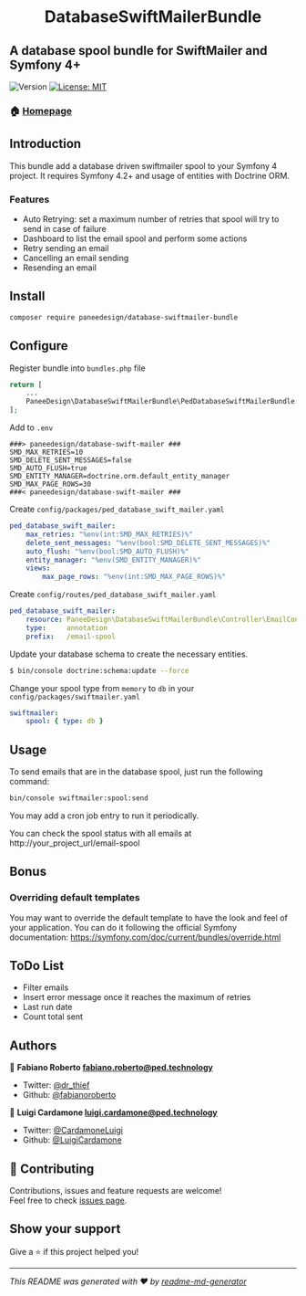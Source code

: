 <h1 align="center">DatabaseSwiftMailerBundle</h1>
<h2>A database spool bundle for SwiftMailer and Symfony 4+</h2>
<p>
  <img alt="Version" src="https://img.shields.io/badge/version-3.0.0-blue.svg?cacheSeconds=2592000" />
  <a href="#" target="_blank">
    <img alt="License: MIT" src="https://img.shields.io/badge/License-MIT-yellow.svg" />
  </a>
</p>

### 🏠 [Homepage](https://github.com/paneedesign/DatabaseSwiftMailerBundle)

## Introduction

This bundle add a database driven swiftmailer spool to your Symfony 4 project. It requires Symfony 4.2+ and usage of entities with Doctrine ORM.

### Features

- Auto Retrying: set a maximum number of retries that spool will try to send in case of failure
- Dashboard to list the email spool and perform some actions
- Retry sending an email
- Cancelling an email sending 
- Resending an email

## Install

```sh
composer require paneedesign/database-swiftmailer-bundle
```

## Configure

Register bundle into `bundles.php` file

```php
return [
    ...
    PaneeDesign\DatabaseSwiftMailerBundle\PedDatabaseSwiftMailerBundle::class => ['all' => true],
];
```

Add to `.env`

```dotenv
###> paneedesign/database-swift-mailer ###
SMD_MAX_RETRIES=10
SMD_DELETE_SENT_MESSAGES=false
SMD_AUTO_FLUSH=true
SMD_ENTITY_MANAGER=doctrine.orm.default_entity_manager
SMD_MAX_PAGE_ROWS=30
###< paneedesign/database-swift-mailer ###
```

Create `config/packages/ped_database_swift_mailer.yaml`

```yaml
ped_database_swift_mailer:
    max_retries: "%env(int:SMD_MAX_RETRIES)%"
    delete_sent_messages: "%env(bool:SMD_DELETE_SENT_MESSAGES)%"
    auto_flush: "%env(bool:SMD_AUTO_FLUSH)%"
    entity_manager: "%env(SMD_ENTITY_MANAGER)%"
    views:
        max_page_rows: "%env(int:SMD_MAX_PAGE_ROWS)%"
```

Create `config/routes/ped_database_swift_mailer.yaml`

```yaml
ped_database_swift_mailer:
    resource: PaneeDesign\DatabaseSwiftMailerBundle\Controller\EmailController
    type:     annotation
    prefix:   /email-spool
```

Update your database schema to create the necessary entities.

```sh
$ bin/console doctrine:schema:update --force
```

Change your spool type from `memory` to `db` in your `config/packages/swiftmailer.yaml`

```yaml
swiftmailer:
    spool: { type: db }
```


## Usage

To send emails that are in the database spool, just run the following command:

```sh
bin/console swiftmailer:spool:send
```

You may add a cron job entry to run it periodically.

You can check the spool status with all emails at http://your_project_url/email-spool

## Bonus

### Overriding default templates 

You may want to override the default template to have the look and feel of your application. You can do it following the official Symfony documentation:
https://symfony.com/doc/current/bundles/override.html

## ToDo List

- Filter emails
- Insert error message once it reaches the maximum of retries
- Last run date
- Count total sent

## Authors

👤 **Fabiano Roberto <fabiano.roberto@ped.technology>**

* Twitter: [@dr_thief](https://twitter.com/dr_thief)
* Github: [@fabianoroberto](https://github.com/fabianoroberto)

👤 **Luigi Cardamone <luigi.cardamone@ped.technology>**

* Twitter: [@CardamoneLuigi](https://twitter.com/CardamoneLuigi)
* Github: [@LuigiCardamone](https://github.com/LuigiCardamone)

## 🤝 Contributing

Contributions, issues and feature requests are welcome!<br />Feel free to check [issues page](https://github.com/paneedesign/DatabaseSwiftMailerBundle/issues).

## Show your support

Give a ⭐️ if this project helped you!

***
_This README was generated with ❤️ by [readme-md-generator](https://github.com/kefranabg/readme-md-generator)_
